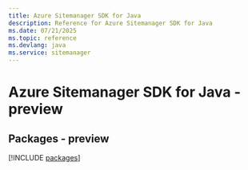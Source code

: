 ```yaml
---
title: Azure Sitemanager SDK for Java
description: Reference for Azure Sitemanager SDK for Java
ms.date: 07/21/2025
ms.topic: reference
ms.devlang: java
ms.service: sitemanager
---
```

# Azure Sitemanager SDK for Java - preview
## Packages - preview
[!INCLUDE [packages](sitemanager-index.md)]